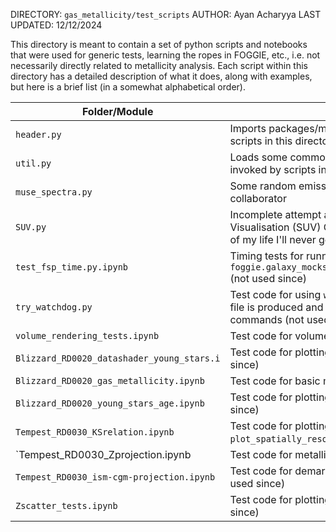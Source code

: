 DIRECTORY: `gas_metallicity/test_scripts`
AUTHOR: Ayan Acharyya
LAST UPDATED: 12/12/2024

This directory is meant to contain a set of python scripts and notebooks that were used for generic tests, learning the ropes in FOGGIE,
etc., i.e. not necessarily directly related to metallicity analysis.
Each script within this directory has a detailed description of what it does, along with examples, but here is a brief list (in a somewhat alphabetical order).

| Folder/Module        | Description |
|----------------------|-------------|
| `header.py` | Imports packages/modules required for working with scripts in this directory. |
| `util.py` | Loads some common utility functions that may be invoked by scripts in this directory |
| `muse_spectra.py` | Some random emission line plotting thing I tried for a collaborator |
| `SUV.py` | Incomplete attempt at making a Stupid Useless Visualisation (SUV) GUI tool for FOGGIE; there's two days of my life I'll never get back... |
| `test_fsp_time.py.ipynb` | Timing tests for running `foggie.galaxy_mocks/mock_ifu.filter_star_particles.py` (not used since) |
| `try_watchdog.py` | Test code for using `watchdog` as a means to check when a file is produced and then trigger the next chain of commands (not used since) |
| `volume_rendering_tests.ipynb` | Test code for volume rendering (not used since) |
| `Blizzard_RD0020_datashader_young_stars.i` | Test code for plotting location of young stars (not used since) |
| `Blizzard_RD0020_gas_metallicity.ipynb` | Test code for basic metallicity projection (not used since) |
| `Blizzard_RD0020_young_stars_age.ipynb` | Test code for plotting ages of young stars (not used since) |
| `Tempest_RD0030_KSrelation.ipynb` | Test code for plotting KS relation (not used since, see `plot_spatially_resolved.py` instead for a working script) |
| `Tempest_RD0030_Zprojection.ipynb | Test code for metallicity projection (not used since) |
| `Tempest_RD0030_ism-cgm-projection.ipynb` | Test code for demarcating halo-interface boundary (not used since) |
| `Zscatter_tests.ipynb` | Test code for plotting metallicity distributions (not used since)